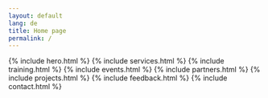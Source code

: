 ```yaml
---
layout: default
lang: de
title: Home page
permalink: /
---
```



{% include hero.html %}
{% include services.html %}
{% include training.html %}
{% include events.html %}
{% include partners.html %}
{% include projects.html %}
{% include feedback.html %}
{% include contact.html %}